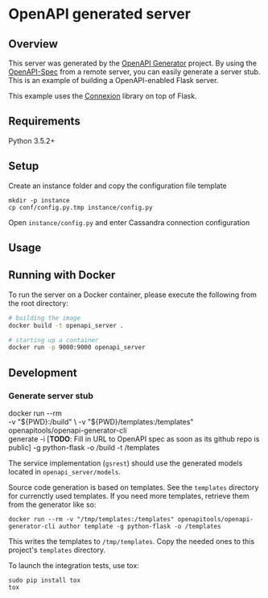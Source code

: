 # OpenAPI generated server

## Overview
This server was generated by the [OpenAPI Generator](https://openapi-generator.tech) project. By using the
[OpenAPI-Spec](https://openapis.org) from a remote server, you can easily generate a server stub.  This
is an example of building a OpenAPI-enabled Flask server.

This example uses the [Connexion](https://github.com/zalando/connexion) library on top of Flask.

## Requirements
Python 3.5.2+

## Setup

Create an instance folder and copy the configuration file template

    mkdir -p instance
    cp conf/config.py.tmp instance/config.py

Open `instance/config.py` and enter Cassandra connection configuration

## Usage

## Running with Docker

To run the server on a Docker container, please execute the following from the root directory:

```bash
# building the image
docker build -t openapi_server .

# starting up a container
docker run -p 9000:9000 openapi_server
```

## Development

### Generate server stub

docker run --rm \
  -v "${PWD}:/build" \
  -v "${PWD}/templates:/templates" \
  openapitools/openapi-generator-cli \
  generate -i [**TODO**: Fill in URL to OpenAPI spec as soon as its github repo is public] -g python-flask -o /build -t /templates

The service implementation (`gsrest`) should use the generated models located in `openapi_server/models`.

Source code generation is based on templates. See the `templates` directory for currenctly used templates. If you need more templates, retrieve them from the generator like so:

    docker run --rm -v "/tmp/templates:/templates" openapitools/openapi-generator-cli author template -g python-flask -o /templates

This writes the templates to `/tmp/templates`. Copy the needed ones to this project's `templates` directory.

To launch the integration tests, use tox:
```
sudo pip install tox
tox
```
